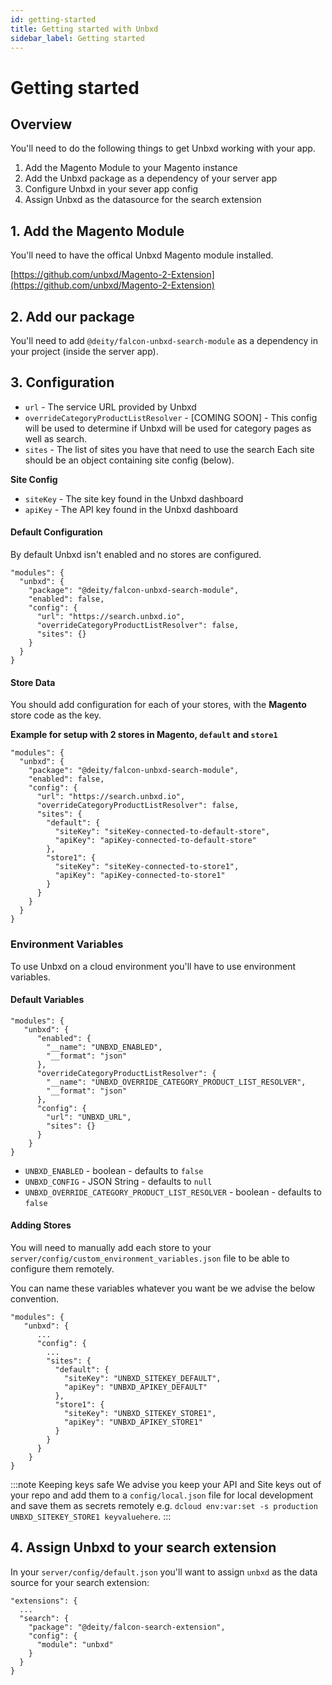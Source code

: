```yaml
---
id: getting-started
title: Getting started with Unbxd
sidebar_label: Getting started
---
```


# Getting started

## Overview

You'll need to do the following things to get Unbxd working with your app.

1. Add the Magento Module to your Magento instance
2. Add the Unbxd package as a dependency of your server app
3. Configure Unbxd in your sever app config
4. Assign Unbxd as the datasource for the search extension

## 1. Add the Magento Module

You'll need to have the offical Unbxd Magento module installed.

[https://github.com/unbxd/Magento-2-Extension](https://github.com/unbxd/Magento-2-Extension)

## 2. Add our package

You'll need to add `@deity/falcon-unbxd-search-module` as a dependency in your project (inside the server app).

## 3. Configuration

- `url` - The service URL provided by Unbxd
- `overrideCategoryProductListResolver` - [COMING SOON] - This config will be used to determine if Unbxd will be used for category pages as well as search.
- `sites` - The list of sites you have that need to use the search Each site should be an object containing site config (below).

**Site Config**

- `siteKey` - The site key found in the Unbxd dashboard
- `apiKey` - The API key found in the Unbxd dashboard

#### Default Configuration

By default Unbxd isn't enabled and no stores are configured.

```
"modules": {
  "unbxd": {
    "package": "@deity/falcon-unbxd-search-module",
    "enabled": false,
    "config": {
      "url": "https://search.unbxd.io",
      "overrideCategoryProductListResolver": false,
      "sites": {}
    }
  }
}
```

#### Store Data

You should add configuration for each of your stores, with the **Magento** store code as the key. 

**Example for setup with 2 stores in Magento, `default` and `store1`**

```
"modules": {
  "unbxd": {
    "package": "@deity/falcon-unbxd-search-module",
    "enabled": false,
    "config": {
      "url": "https://search.unbxd.io",
      "overrideCategoryProductListResolver": false,
      "sites": {
        "default": {
          "siteKey": "siteKey-connected-to-default-store",
          "apiKey": "apiKey-connected-to-default-store"
        },
        "store1": {
          "siteKey": "siteKey-connected-to-store1",
          "apiKey": "apiKey-connected-to-store1"
        }
      }
    }
  }
}
```

### Environment Variables

To use Unbxd on a cloud environment you'll have to use environment variables.

#### Default Variables

```
"modules": {
   "unbxd": {
      "enabled": {
        "__name": "UNBXD_ENABLED",
        "__format": "json"
      },
      "overrideCategoryProductListResolver": {
        "__name": "UNBXD_OVERRIDE_CATEGORY_PRODUCT_LIST_RESOLVER",
        "__format": "json"
      },
      "config": {
        "url": "UNBXD_URL",
        "sites": {}
      }
    }
}
```

- `UNBXD_ENABLED` - boolean - defaults to `false`
- `UNBXD_CONFIG` - JSON String - defaults to `null`
- `UNBXD_OVERRIDE_CATEGORY_PRODUCT_LIST_RESOLVER` - boolean - defaults to `false`

#### Adding Stores

You will need to manually add each store to your `server/config/custom_environment_variables.json` file to be able to configure them remotely.

You can name these variables whatever you want be we advise the below convention.

```
"modules": {
   "unbxd": {
      ...
      "config": {
        ...
        "sites": {
          "default": {
            "siteKey": "UNBXD_SITEKEY_DEFAULT",
            "apiKey": "UNBXD_APIKEY_DEFAULT"
          },
          "store1": {
            "siteKey": "UNBXD_SITEKEY_STORE1",
            "apiKey": "UNBXD_APIKEY_STORE1"
          }
        }
      }
    }
}

```

:::note Keeping keys safe
We advise you keep your API and Site keys out of your repo and add them to a `config/local.json` file for local development and save them as secrets remotely e.g. `dcloud env:var:set -s production UNBXD_SITEKEY_STORE1 keyvaluehere`.
:::


## 4. Assign Unbxd to your search extension

In your `server/config/default.json` you'll want to assign `unbxd` as the data source for your search extension:

```
"extensions": {
  ...
  "search": {
    "package": "@deity/falcon-search-extension",
    "config": {
      "module": "unbxd"
    }
  }
}
```
